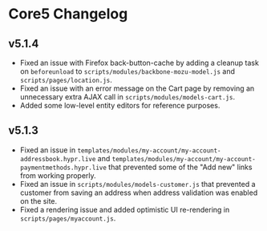 Core5 Changelog
===============

v5.1.4
------
* Fixed an issue with Firefox back-button-cache by adding a cleanup task on `beforeunload` to `scripts/modules/backbone-mozu-model.js` and `scripts/pages/location.js`.
* Fixed an issue with an error message on the Cart page by removing an unnecessary extra AJAX call in `scripts/modules/models-cart.js`.
* Added some low-level entity editors for reference purposes.

v5.1.3
------
* Fixed an issue in `templates/modules/my-account/my-account-addressbook.hypr.live` and `templates/modules/my-account/my-account-paymentmethods.hypr.live` that prevented some of the "Add new" links from working properly.
* Fixed an issue in `scripts/modules/models-customer.js` that prevented a customer from saving an address when address validation was enabled on the site.
* Fixed a rendering issue and added optimistic UI re-rendering in `scripts/pages/myaccount.js`.
